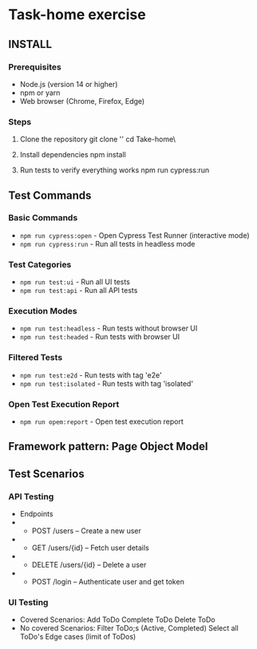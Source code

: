 
# Task-home exercise

## INSTALL

### Prerequisites

- Node.js (version 14 or higher)
- npm or yarn
- Web browser (Chrome, Firefox, Edge)

### Steps

1. Clone the repository
    git clone ''
    cd Take-home\

2. Install dependencies
    npm install

3. Run tests to verify everything works
    npm run cypress:run

## Test Commands

### Basic Commands

- `npm run cypress:open` - Open Cypress Test Runner (interactive mode)
- `npm run cypress:run` - Run all tests in headless mode

### Test Categories

- `npm run test:ui` - Run all UI tests
- `npm run test:api` - Run all API tests

### Execution Modes

- `npm run test:headless` - Run tests without browser UI
- `npm run test:headed` - Run tests with browser UI

### Filtered Tests

- `npm run test:e2d` - Run tests with tag 'e2e'
- `npm run test:isolated` - Run tests with tag 'isolated'

### Open Test Execution Report

- `npm run opem:report` - Open test execution report

## Framework pattern: Page Object Model

## Test Scenarios

### API Testing

- Endpoints
- - POST /users – Create a new user
- - GET /users/{id} – Fetch user details
- - DELETE /users/{id} – Delete a user
- - POST /login – Authenticate user and get token

### UI Testing

- Covered Scenarios:
  Add ToDo
  Complete ToDo
  Delete ToDo
- No covered Scenarios:
  Filter ToDo;s (Active, Completed)
  Select all ToDo's
  Edge cases (limit of ToDos)
